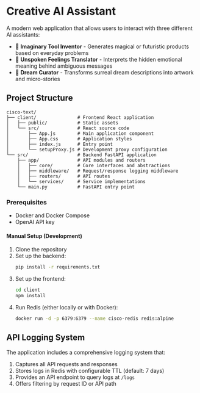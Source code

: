 # Creative AI Assistant

A modern web application that allows users to interact with three different AI assistants:

- 🎨 **Imaginary Tool Inventor** - Generates magical or futuristic products based on everyday problems
- 🧠 **Unspoken Feelings Translator** - Interprets the hidden emotional meaning behind ambiguous messages
- 🌙 **Dream Curator** - Transforms surreal dream descriptions into artwork and micro-stories

## Project Structure

```
cisco-text/
├── client/               # Frontend React application
│   ├── public/           # Static assets
│   └── src/              # React source code
│       ├── App.js        # Main application component
│       ├── App.css       # Application styles
│       ├── index.js      # Entry point
│       └── setupProxy.js # Development proxy configuration
└── src/                  # Backend FastAPI application
    ├── app/              # API modules and routers
    │   ├── core/         # Core interfaces and abstractions
    │   ├── middleware/   # Request/response logging middleware
    │   ├── routers/      # API routes
    │   └── services/     # Service implementations
    └── main.py           # FastAPI entry point
```

### Prerequisites

- Docker and Docker Compose
- OpenAI API key

#### Manual Setup (Development)

1. Clone the repository
2. Set up the backend:
   ```bash
   pip install -r requirements.txt
   ```
3. Set up the frontend:
   ```bash
   cd client
   npm install
   ```
4. Run Redis (either locally or with Docker):
   ```bash
   docker run -d -p 6379:6379 --name cisco-redis redis:alpine
   ```

## API Logging System

The application includes a comprehensive logging system that:

1. Captures all API requests and responses
2. Stores logs in Redis with configurable TTL (default: 7 days)
3. Provides an API endpoint to query logs at `/logs`
4. Offers filtering by request ID or API path